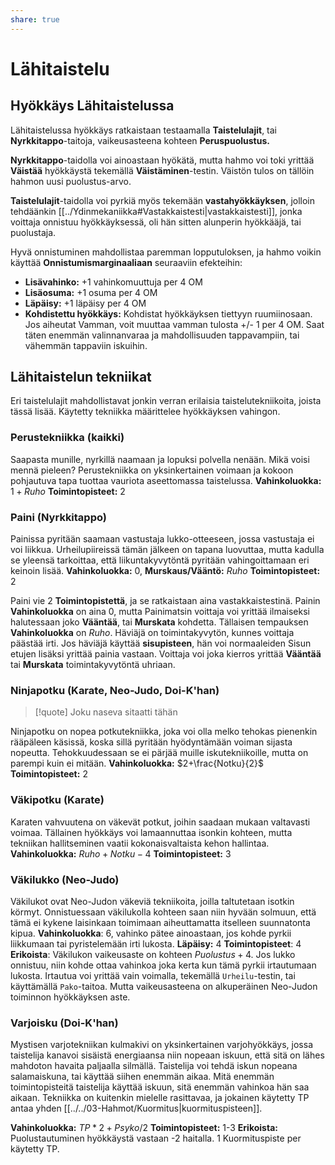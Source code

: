 ```yaml
---
share: true
---
```

# Lähitaistelu

## Hyökkäys Lähitaistelussa
Lähitaistelussa hyökkäys ratkaistaan testaamalla **Taistelulajit**, tai **Nyrkkitappo**-taitoja, vaikeusasteena kohteen **Peruspuolustus.**

**Nyrkkitappo**-taidolla voi ainoastaan hyökätä, mutta hahmo voi toki yrittää **Väistää** hyökkäystä tekemällä **Väistäminen**-testin. Väistön tulos on tällöin hahmon uusi puolustus-arvo.

**Taistelulajit**-taidolla voi pyrkiä myös tekemään **vastahyökkäyksen**, jolloin tehdäänkin [[../Ydinmekaniikka#Vastakkaistesti|vastakkaistesti]], jonka voittaja onnistuu hyökkäyksessä, oli hän sitten alunperin hyökkääjä, tai puolustaja.

Hyvä onnistuminen mahdollistaa paremman lopputuloksen, ja hahmo voikin käyttää **Onnistumismarginaaliaan** seuraaviin efekteihin:

- **Lisävahinko:** +1 vahinkomuuttuja per 4 OM
- **Lisäosuma:** +1 osuma per 4 OM
- **Läpäisy:** +1 läpäisy per 4 OM
- **Kohdistettu hyökkäys:** Kohdistat hyökkäyksen tiettyyn ruumiinosaan. Jos aiheutat Vamman, voit muuttaa vamman tulosta +/- 1 per 4 OM. Saat täten enemmän valinnanvaraa ja mahdollisuuden tappavampiin, tai vähemmän tappaviin iskuihin.

## Lähitaistelun tekniikat
Eri taistelulajit mahdollistavat jonkin verran erilaisia taistelutekniikoita, joista tässä lisää. Käytetty tekniikka määrittelee hyökkäyksen vahingon.

### Perustekniikka (kaikki)
Saapasta munille, nyrkillä naamaan ja lopuksi polvella nenään. Mikä voisi mennä pieleen? Perustekniikka on yksinkertainen voimaan ja kokoon pohjautuva tapa tuottaa vauriota aseettomassa taistelussa.
**Vahinkoluokka:** $1+Ruho$
**Toimintopisteet:** 2

### Paini (Nyrkkitappo)
Painissa pyritään saamaan vastustaja lukko-otteeseen, jossa vastustaja ei voi liikkua. Urheilupiireissä tämän jälkeen on tapana luovuttaa, mutta kadulla se yleensä tarkoittaa, että liikuntakyvytöntä pyritään vahingoittamaan eri keinoin lisää.
**Vahinkoluokka:** 0, **Murskaus/Vääntö:** $Ruho$
**Toimintopisteet:** 2

Paini vie 2 **Toimintopistettä**, ja se ratkaistaan aina vastakkaistestinä. Painin **Vahinkoluokka** on aina 0, mutta Painimatsin voittaja voi yrittää ilmaiseksi halutessaan joko **Vääntää**, tai **Murskata** kohdetta. Tällaisen tempauksen **Vahinkoluokka** on $Ruho$. Häviäjä on toimintakyvytön, kunnes voittaja päästää irti. Jos häviäjä käyttää **sisupisteen**, hän voi normaaleiden Sisun etujen lisäksi yrittää painia vastaan. Voittaja voi joka kierros yrittää **Vääntää** tai **Murskata** toimintakyvytöntä uhriaan.

### Ninjapotku (Karate, Neo-Judo, Doi-K'han)

> [!quote]
> Joku naseva sitaatti tähän

Ninjapotku on nopea potkutekniikka, joka voi olla melko tehokas pienenkin rääpäleen käsissä, koska sillä pyritään hyödyntämään voiman sijasta nopeutta. Tehokkuudessaan se ei pärjää muille iskutekniikoille, mutta on parempi kuin ei mitään.
**Vahinkoluokka:** $2+\frac{Notku}{2}$
**Toimintopisteet:** 2

### Väkipotku (Karate)
Karaten vahvuutena on väkevät potkut, joihin saadaan mukaan valtavasti voimaa. Tällainen hyökkäys voi lamaannuttaa isonkin kohteen, mutta tekniikan hallitseminen vaatii kokonaisvaltaista kehon hallintaa.
**Vahinkoluokka:** $Ruho+Notku-4$
**Toimintopisteet:** 3


### Väkilukko (Neo-Judo)
Väkilukot ovat Neo-Judon väkeviä tekniikoita, joilla taltutetaan isotkin körmyt. Onnistuessaan väkilukolla kohteen saan niin hyvään solmuun, että tämä ei kykene laisinkaan toimimaan aiheuttamatta itselleen suunnatonta kipua.
**Vahinkoluokka**: 6, vahinko pätee ainoastaan, jos kohde pyrkii liikkumaan tai pyristelemään irti lukosta.
**Läpäisy:** 4
**Toimintopisteet**: 4
**Erikoista**: Väkilukon vaikeusaste on kohteen $Puolustus + 4$. Jos lukko onnistuu, niin kohde ottaa vahinkoa joka kerta kun tämä pyrkii irtautumaan lukosta. Irtautua voi yrittää vain voimalla, tekemällä `Urheilu`-testin, tai käyttämällä `Pako`-taitoa. Mutta vaikeusasteena on alkuperäinen Neo-Judon toiminnon hyökkäyksen aste.

### Varjoisku (Doi-K'han)
Mystisen varjotekniikan kulmakivi on yksinkertainen varjohyökkäys, jossa taistelija kanavoi sisäistä energiaansa niin nopeaan iskuun, että sitä on lähes mahdoton havaita paljaalla silmällä. Taistelija voi tehdä iskun nopeana salamaiskuna, tai käyttää siihen enemmän aikaa. Mitä enemmän toimintopisteitä taistelija käyttää iskuun, sitä enemmän vahinkoa hän saa aikaan. Tekniikka on kuitenkin mielelle rasittavaa, ja jokainen käytetty TP antaa yhden [[../../03-Hahmot/Kuormitus|kuormituspisteen]].

**Vahinkoluokka:** $TP*2+Psyko/2$
**Toimintopisteet:** 1-3
**Erikoista:** Puolustautuminen hyökkäystä vastaan -2 haitalla. 1 Kuormituspiste per käytetty TP.

